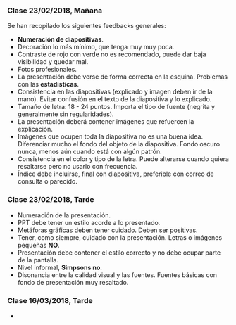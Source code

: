 ### Clase 23/02/2018, Mañana
Se han recopilado los siguientes feedbacks generales:

* **Numeración de diapositivas**. 
* Decoración lo más mínimo, que tenga muy muy poca.
* Contraste de rojo con verde no es recomendado, puede dar baja visibilidad y quedar mal.
* Fotos profesionales.
* La presentación debe verse de forma correcta en la esquina. Problemas con las **estadisticas**.
* Consistencia en las diapositivas (explicado y imagen deben ir de la mano). Evitar confusión en el texto de la diapositiva y lo explicado.
* Tamaño de letra: 18 - 24 puntos. Importa el tipo de fuente (negrita y generalmente sin regularidades).
* La presentación deberá contener imágenes que refuercen la explicación. 
* Imágenes que ocupen toda la diapositiva no es una buena idea. Diferenciar mucho el fondo del objeto de la diapositiva. Fondo oscuro nunca, menos aún cuando está con algún patrón.
* Consistencia en el color y tipo de la letra. Puede alterarse cuando quiera resaltarse pero no usarlo con frecuencia.
* Índice debe incluirse, final con diapositiva, preferible con correo de consulta o parecido.

### Clase 23/02/2018, Tarde

* Numeración de la presentación.
* PPT debe tener un estilo acorde a lo presentado.
* Metáforas gráficas deben tener cuidado. Deben ser positivas.
* Tener, como siempre, cuidado con la presentación. Letras o imágenes pequeñas **NO**.
* Presentación debe contener el estilo correcto y no debe ocupar parte de la pantalla.
* Nivel informal, **Simpsons no**.
* Disonancia entre la calidad visual y las fuentes. Fuentes básicas con fondo de presentación muy resaltado.

### Clase 16/03/2018, Tarde

* 